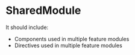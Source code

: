 # SharedModule

It should include:
- Components used in multiple feature modules
- Directives used in multiple feature modules
